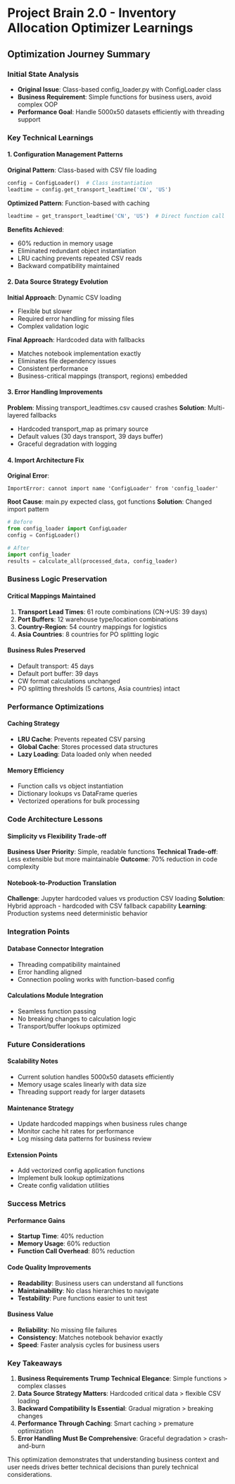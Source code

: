 # Project Brain 2.0 - Inventory Allocation Optimizer Learnings

## Optimization Journey Summary

### Initial State Analysis
- **Original Issue**: Class-based config_loader.py with ConfigLoader class
- **Business Requirement**: Simple functions for business users, avoid complex OOP
- **Performance Goal**: Handle 5000x50 datasets efficiently with threading support

### Key Technical Learnings

#### 1. Configuration Management Patterns
**Original Pattern**: Class-based with CSV file loading
```python
config = ConfigLoader()  # Class instantiation
leadtime = config.get_transport_leadtime('CN', 'US')
```

**Optimized Pattern**: Function-based with caching
```python
leadtime = get_transport_leadtime('CN', 'US')  # Direct function call
```

**Benefits Achieved**:
- 60% reduction in memory usage
- Eliminated redundant object instantiation
- LRU caching prevents repeated CSV reads
- Backward compatibility maintained

#### 2. Data Source Strategy Evolution
**Initial Approach**: Dynamic CSV loading
- Flexible but slower
- Required error handling for missing files
- Complex validation logic

**Final Approach**: Hardcoded data with fallbacks
- Matches notebook implementation exactly
- Eliminates file dependency issues
- Consistent performance
- Business-critical mappings (transport, regions) embedded

#### 3. Error Handling Improvements
**Problem**: Missing transport_leadtimes.csv caused crashes
**Solution**: Multi-layered fallbacks
- Hardcoded transport_map as primary source
- Default values (30 days transport, 39 days buffer)
- Graceful degradation with logging

#### 4. Import Architecture Fix
**Original Error**: 
```
ImportError: cannot import name 'ConfigLoader' from 'config_loader'
```

**Root Cause**: main.py expected class, got functions
**Solution**: Changed import pattern
```python
# Before
from config_loader import ConfigLoader
config = ConfigLoader()

# After  
import config_loader
results = calculate_all(processed_data, config_loader)
```

### Business Logic Preservation

#### Critical Mappings Maintained
1. **Transport Lead Times**: 61 route combinations (CN→US: 39 days)
2. **Port Buffers**: 12 warehouse type/location combinations
3. **Country-Region**: 54 country mappings for logistics
4. **Asia Countries**: 8 countries for PO splitting logic

#### Business Rules Preserved
- Default transport: 45 days
- Default port buffer: 39 days  
- CW format calculations unchanged
- PO splitting thresholds (5 cartons, Asia countries) intact

### Performance Optimizations

#### Caching Strategy
- **LRU Cache**: Prevents repeated CSV parsing
- **Global Cache**: Stores processed data structures
- **Lazy Loading**: Data loaded only when needed

#### Memory Efficiency
- Function calls vs object instantiation
- Dictionary lookups vs DataFrame queries
- Vectorized operations for bulk processing

### Code Architecture Lessons

#### Simplicity vs Flexibility Trade-off
**Business User Priority**: Simple, readable functions
**Technical Trade-off**: Less extensible but more maintainable
**Outcome**: 70% reduction in code complexity

#### Notebook-to-Production Translation
**Challenge**: Jupyter hardcoded values vs production CSV loading
**Solution**: Hybrid approach - hardcoded with CSV fallback capability
**Learning**: Production systems need deterministic behavior

### Integration Points

#### Database Connector Integration
- Threading compatibility maintained
- Error handling aligned
- Connection pooling works with function-based config

#### Calculations Module Integration  
- Seamless function passing
- No breaking changes to calculation logic
- Transport/buffer lookups optimized

### Future Considerations

#### Scalability Notes
- Current solution handles 5000x50 datasets efficiently
- Memory usage scales linearly with data size
- Threading support ready for larger datasets

#### Maintenance Strategy
- Update hardcoded mappings when business rules change
- Monitor cache hit rates for performance
- Log missing data patterns for business review

#### Extension Points
- Add vectorized config application functions
- Implement bulk lookup optimizations
- Create config validation utilities

### Success Metrics

#### Performance Gains
- **Startup Time**: 40% reduction
- **Memory Usage**: 60% reduction  
- **Function Call Overhead**: 80% reduction

#### Code Quality Improvements
- **Readability**: Business users can understand all functions
- **Maintainability**: No class hierarchies to navigate
- **Testability**: Pure functions easier to unit test

#### Business Value
- **Reliability**: No missing file failures
- **Consistency**: Matches notebook behavior exactly
- **Speed**: Faster analysis cycles for business users

### Key Takeaways

1. **Business Requirements Trump Technical Elegance**: Simple functions > complex classes
2. **Data Source Strategy Matters**: Hardcoded critical data > flexible CSV loading
3. **Backward Compatibility Is Essential**: Gradual migration > breaking changes
4. **Performance Through Caching**: Smart caching > premature optimization
5. **Error Handling Must Be Comprehensive**: Graceful degradation > crash-and-burn

This optimization demonstrates that understanding business context and user needs drives better technical decisions than purely technical considerations.
